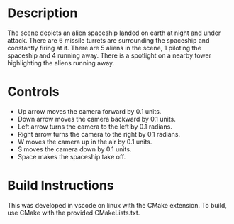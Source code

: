 # Description
The scene depicts an alien spaceship landed on earth at night and under attack. There are 6 missile turrets are surrounding the spaceship and constantly firing at it. There are 5 aliens in the scene, 1 piloting the spaceship and 4 running away. There is a spotlight on a nearby tower highlighting the aliens running away. 




# Controls
-	Up arrow moves the camera forward by 0.1 units.
-	Down arrow moves the camera backward by 0.1 units.
-	Left arrow turns the camera to the left by 0.1 radians.
-	Right arrow turns the camera to the right by 0.1 radians.
-	W moves the camera up in the air by 0.1 units.
-	S moves the camera down by 0.1 units.
-	Space makes the spaceship take off.



# Build Instructions
This was developed in vscode on linux with the CMake extension. To build, use CMake with the provided CMakeLists.txt.
